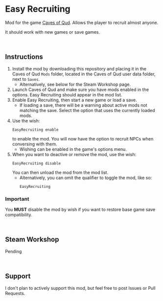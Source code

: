 # Easy Recruiting
 Mod for the game [Caves of Qud](http://www.cavesofqud.com/). Allows the player to recruit almost anyone.

It should work with new games or save games.

<br>

## Instructions

1. Install the mod by downloading this repository and placing it in the Caves of Qud `Mods` folder, located in the Caves of Qud user data folder, next to `Saves`.
    - Alternatively, see below for the Steam Workshop page.
2. Launch Caves of Qud and make sure you have mods enabled in the options. Easy Recruiting should appear in the mod list.
3. Enable Easy Recruiting, then start a new game or load a save.
    - If loading a save, there will be a warning about active mods not matching the save. Select the option that uses the currently loaded mods.
4. Use the wish:
    ```
    EasyRecruiting enable
    ```
    to enable the mod. You will now have the option to recruit NPCs when conversing with them.
    - Wishing can be enabled in the game's options menu.
5. When you want to deactive or remove the mod, use the wish:
    ```
    EasyRecruiting disable
    ```
    You can then unload the mod from the mod list.
    - Alternatively, you can omit the qualifier to toggle the mod, like so:
        ```
        EasyRecruiting
        ```

### **Important**

You **MUST** disable the mod by wish if you want to restore base game save compatibility.

<br>

 ## Steam Workshop

 Pending

<br>

## Support

I don't plan to actively support this mod, but feel free to post Issues or Pull Requests.